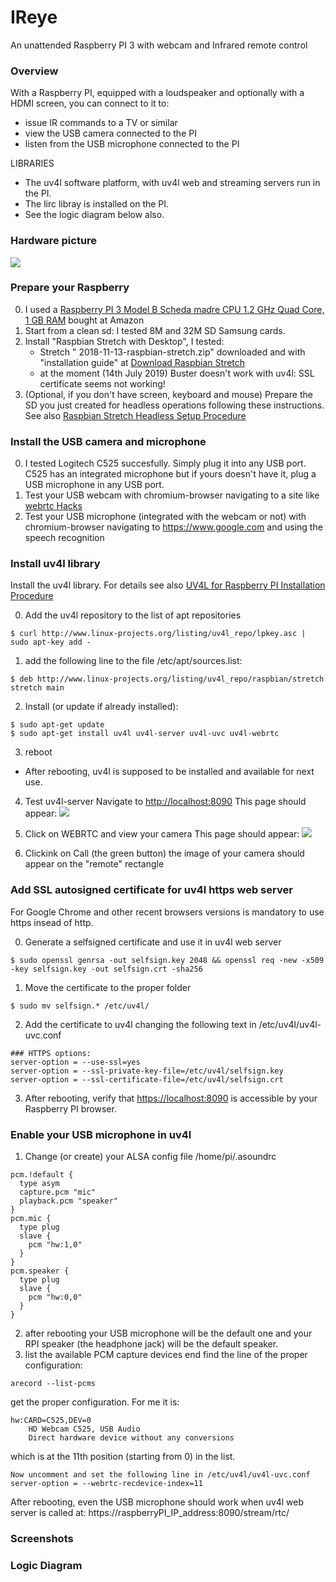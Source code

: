 # IReye
An unattended Raspberry PI 3 with webcam and Infrared remote control

### Overview
With a Raspberry PI, equipped with a loudspeaker and optionally with a HDMI screen, you can connect to it to:
- issue IR commands to a TV or similar
- view the USB camera connected to the PI
- listen from the USB microphone connected to the PI

LIBRARIES

- The uv4l software platform, with uv4l web and streaming servers run in the PI.
- The lirc libray is installed on the PI. 
- See the logic diagram below also.

### Hardware picture
[![](https://github.com/guido57/IReye/blob/master/screenshots/IReye%20picture%20with%20labels.PNG)](https://github.com/guido57/IReye/blob/master/screenshots/IReye%20picture%20with%20labels.PNG)

### Prepare your Raspberry
0. I used a [Raspberry PI 3 Model B Scheda madre CPU 1.2 GHz Quad Core, 1 GB RAM](https://www.amazon.it/gp/product/B01CD5VC92/ref=oh_aui_search_detailpage?ie=UTF8&psc=1) bought at Amazon
1. Start from a clean sd: I tested 8M and 32M SD Samsung cards.
2. Install "Raspbian Stretch with Desktop", I tested:
   - Stretch "	2018-11-13-raspbian-stretch.zip" downloaded and with "installation guide" at [Download Raspbian Stretch](http://downloads.raspberrypi.org/raspbian/images/raspbian-2018-11-15/)
   - at the moment (14th July 2019) Buster doesn't work with uv4l: SSL certificate seems not working!
 3. (Optional, if you don't have screen, keyboard and mouse) Prepare the SD you just created for headless operations following these instructions. See also [Raspbian Stretch Headless Setup Procedure](https://www.raspberrypi.org/forums/viewtopic.php?t=191252) 

### Install the USB camera and microphone
0. I tested Logitech C525 succesfully. Simply plug it into any USB port. C525 has an integrated microphone but if yours doesn't have it, plug a USB microphone in any USB port.
1. Test your USB webcam with chromium-browser navigating to a site like [webrtc Hacks](https://webrtchacks.github.io/WebRTC-Camera-Resolution/)
2. Test your USB microphone (integrated with the webcam or not) with chromium-browser navigating to https://www.google.com and using the speech recognition 

### Install uv4l library
Install the uv4l library. For details see also [UV4L for Raspberry PI Installation Procedure](https://www.linux-projects.org/uv4l/installation/) 
 
0. Add the uv4l repository to the list of apt repositories
```
$ curl http://www.linux-projects.org/listing/uv4l_repo/lpkey.asc | sudo apt-key add -
```
1. add the following line to the file /etc/apt/sources.list:
```
$ deb http://www.linux-projects.org/listing/uv4l_repo/raspbian/stretch stretch main
```
2. Install (or update if already installed):
```
$ sudo apt-get update
$ sudo apt-get install uv4l uv4l-server uv4l-uvc uv4l-webrtc
```
3. reboot
- After rebooting, uv4l is supposed to be installed and available for next use. 

4. Test uv4l-server 
Navigate to [http://localhost:8090](http://localhost:8090)
This page should appear:
[![](https://github.com/guido57/IReye/blob/master/screenshots/UV4L%20Streaming%20Server%20Home%20Page.PNG)](https://github.com/guido57/IReye/blob/master/screenshots/UV4L%20Streaming%20Server%20Home%20Page.PNG)


5. Click on WEBRTC and view your camera
This page should appear:
[![](https://github.com/guido57/IReye/blob/master/screenshots/UV4L%20Streaming%20Server%20-%20Web%20RTC.PNG)](https://github.com/guido57/IReye/blob/master/screenshots/UV4L%20Streaming%20Server%20-%20Web%20RTC.PNG)


 
6. Clickink on Call (the green button) the image of your camera should appear on the "remote" rectangle

### Add SSL autosigned certificate for uv4l https web server
For Google Chrome and other recent browsers versions is mandatory to use https insead of http.

0. Generate a selfsigned certificate and use it in uv4l web server
```
$ sudo openssl genrsa -out selfsign.key 2048 && openssl req -new -x509 -key selfsign.key -out selfsign.crt -sha256
```
1. Move the certificate to the proper folder
```
$ sudo mv selfsign.* /etc/uv4l/
```
2. Add the certificate to uv4l changing the following text in /etc/uv4l/uv4l-uvc.conf
```
### HTTPS options:
server-option = --use-ssl=yes
server-option = --ssl-private-key-file=/etc/uv4l/selfsign.key
server-option = --ssl-certificate-file=/etc/uv4l/selfsign.crt
```
3. After rebooting, verify that [https://localhost:8090](https://localhost:8090) is accessible by your Raspberry PI browser.

### Enable your USB microphone in uv4l
1. Change (or create) your ALSA config file /home/pi/.asoundrc
```
pcm.!default {
  type asym
  capture.pcm "mic"
  playback.pcm "speaker"
}
pcm.mic {
  type plug
  slave {
    pcm "hw:1,0"
  }
}
pcm.speaker {
  type plug
  slave {
    pcm "hw:0,0"
  }
}
```
2. after rebooting your USB microphone will be the default one and your RPI speaker (the headphone jack) will be the default speaker.
3. list the available PCM capture devices end find the line of the proper configuration:
```
arecord --list-pcms
```
get the proper configuration. For me it is: 
```
hw:CARD=C525,DEV=0
    HD Webcam C525, USB Audio
    Direct hardware device without any conversions
```
which is at the 11th position (starting from 0) in the list.
```
Now uncomment and set the following line in /etc/uv4l/uv4l-uvc.conf
server-option = --webrtc-recdevice-index=11
```
After rebooting, even the USB microphone should work when uv4l web server is called at: https://raspberryPI_IP_address:8090/stream/rtc/


### Screenshots

### Logic Diagram 

